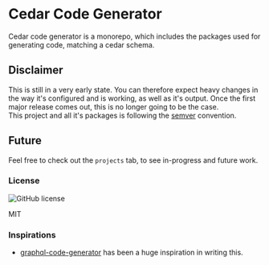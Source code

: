 # Cedar Code Generator

Cedar code generator is a monorepo, which includes the packages used for generating code, matching a cedar schema.

## Disclaimer

This is still in a very early state. You can therefore expect heavy changes in the way it's configured and is working, as well as it's output. Once the first major release comes out, this is no longer going to be the case.  
This project and all it's packages is following the [semver](https://semver.org/) convention.

## Future

Feel free to check out the `projects` tab, to see in-progress and future work.

### License

![GitHub license](https://img.shields.io/badge/license-MIT-lightgrey.svg?maxAge=2592000)

MIT

### Inspirations

- [graphql-code-generator](https://the-guild.dev/graphql/codegen) has been a huge inspiration in writing this.
